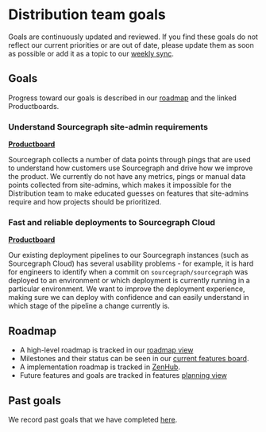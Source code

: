 # Distribution team goals

Goals are continuously updated and reviewed. If you find these goals do not reflect our current priorities or are out of date, please update them as soon as possible or add it as a topic to our [weekly sync](recurring_processes.md#weekly-distribution-team-sync).

## Goals

Progress toward our goals is described in our [roadmap](#roadmap) and the linked Productboards.

### Understand Sourcegraph site-admin requirements

**[Productboard](https://sourcegraph.productboard.com/feature-board/2612407-fy2022-roadmap-distribution/features/7253378/detail/expanded)**

Sourcegraph collects a number of data points through pings that are used to understand how customers use Sourcegraph and drive how we improve the product. We currently do not have any metrics, pings or manual data points collected from site-admins, which makes it impossible for the Distribution team to make educated guesses on features that site-admins require and how projects should be prioritized.

### Fast and reliable deployments to Sourcegraph Cloud

**[Productboard](https://sourcegraph.productboard.com/feature-board/2612407-fy2022-roadmap-distribution/features/7274917/detail/expanded)**

Our existing deployment pipelines to our Sourcegraph instances (such as Sourcegraph Cloud) has several usability problems - for example, it is hard for engineers to identify when a commit on `sourcegraph/sourcegraph` was deployed to an environment or which deployment is currently running in a particular environment. We want to improve the deployment experience, making sure we can deploy with confidence and can easily understand in which stage of the pipeline a change currently is.

## Roadmap

- A high-level roadmap is tracked in our [roadmap view](https://sourcegraph.productboard.com/roadmap/2612216-fy2022-r-o-distribution)
- Milestones and their status can be seen in our [current features board](https://sourcegraph.productboard.com/feature-board/2612407-fy2022-roadmap-distribution).
- A implementation roadmap is tracked in [ZenHub](https://app.zenhub.com/workspaces/distribution-603e9cc5fbe582000ef238fd/roadmap).
- Future features and goals are tracked in features [planning view](https://sourcegraph.productboard.com/feature-board/2526845-distribution)

## Past goals

We record past goals that we have completed [here](goals_completed.md).
